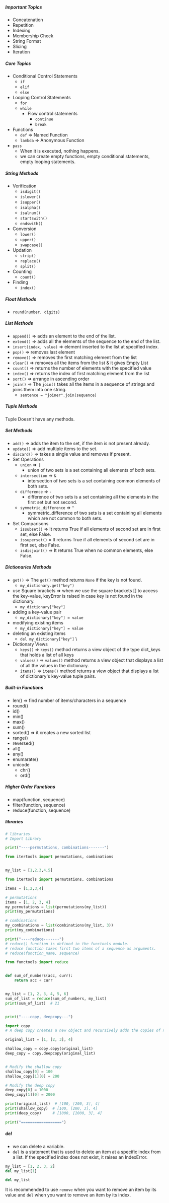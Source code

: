
##### Important Topics
* Concatenation
* Repetition
* Indexing
* Membership Check
* String Format
* Slicing
* Iteration

##### Core Topics
* Conditional Control Statements
    - `if`
    - `elif`
    - `else` 
* Looping Control Statements
    - `for`
    - `while`
       * Flow control statements
          - `continue` 
          - `break`   
* Functions
   - `def`  => Named Function
   - `lambda` => Anonymous Function
* `pass` 
    - When it is executed, nothing happens.   
    - we can create empty functions, empty conditional statements, empty looping statements.

##### String Methods
* Verification
   - `isdigit()`
   - `islower()`
   - `isupper()`
   - `isalpha()`
   - `isalnum()`
   - `startswith()`
   - `endswith()` 
* Conversion
   - `lower()`
   - `upper()`
   - `swapcase()`
* Updation
   - `strip()`
   - `replace()` 
   - `split()`
* Counting
  - `count()`
* Finding
  - `index()`  

##### Float Methods
* `round(number, digits)`


##### List Methods
* `append()` => adds an element to the end of the list.
* `extend()` => adds all the elements of the sequence to the end of the list.
* `insert(index, value)` => element inserted to the list at specified index.
* `pop()` => removes last element
* `remove()` => removes the first matching element from the list
* `clear()` => removes all the items from the list & it gives Empty List
* `count()` => returns the number of elements with the specified value
* `index()` => returns the index of first matching element from the list
* `sort()` => arrange in ascending order
* `join()` => The `join()` takes all the items in a sequence of strings and joins them into one string.
   - `sentence = "joiner".join(sequence)` 


##### Tuple Methods
Tuple Doesn't have any methods.

##### Set Methods
* `add()` => adds the item to the set, if  the item is not present already.
* `update()` => add multiple items to the set.
* `discard()` => takes a single value and removes if present.
* Set Operations
  -  `union`  => `|`
     -  union of two sets is a set containing all elements of both sets. 
  - `intersection` => `&`
    - intersection of two sets is a set containing common elements of both sets.
  - `difference` => `-`
    - difference of two sets is a set containing all the elements in the first set but not second.
  - `symmetric_difference` => `^`
    -  symmetric_difference of two sets is a set containing all elements which are not common to both sets.
* Set Comparisons
   -  `issubset()` => It returns True if all elements of second set are in  first set, else False.
   -  `issuperset()` = It returns True if all elements of second set are in  first set, else False.
   -  `isdisjoint()` => It returns True when no common elements, else False.   


##### Dictionaries Methods
* `get()` => The `get()` method returns `None` if the key is not found.
  - `my_dictionary.get("key")`
* use Square brackets  => when we use the square brackets [] to access the key-value, keyError is raised in case key is not found in the dictionary.
  - `my_dictionary["key"]`
* adding a key-value pair
   -  `my_dictionary["key"] = value`
* modifying existing items 
   -  `my_dictionary["key"] = value` 
* deleting an existing items
   -  `del my_dictionary["key"]` \
* Dictionary Views
  - `keys()` => `keys()` method returns a view object of the type dict_keys that holds a list of all keys
  - `values()` => `values()` method returns a view object that displays a list of all the values in the dictionary.
  - `items()` => `items()` method returns a view object that displays a list of dictionary's key-value tuple pairs.


##### Built-in Functions
* len() => find number of items/characters in a sequence
* round()
* id()
* min()
* max()
* sum()
* sorted() => it creates a new sorted list
* range()
* reversed()
* all()
* any()
* enumarate()
* unicode
   -  chr()
   -  ord()


##### Higher Order Functions
* map(function, sequence)
* filter(function, sequence)
* reduce(function, sequence)

##### libraries
```Python 
# libraries
# Import Library

print("----permutations, combinations-------")

from itertools import permutations, combinations


my_list = [1,2,3,4,5]

from itertools import permutations, combinations

items = [1,2,3,4]

# permutations
items = [1, 2, 3, 4]
my_permutations = list(permutations(my_list))
print(my_permutations)

# combinations
my_combinations = list(combinations(my_list, 3))
print(my_combinations)

print("----reduce-------")
# reduce() function is defined in the functools module.
# reduce function takes first two items of a sequence as arguments.
# reduce(function_name, sequence)

from functools import reduce


def sum_of_numbers(acc, curr):
    return acc + curr


my_list = [1, 2, 3, 4, 5, 6]
sum_of_list = reduce(sum_of_numbers, my_list)
print(sum_of_list)  # 21


print("----copy, deepcopy---")

import copy
# A deep copy creates a new object and recursively adds the copies of nested objects present in the original elements. 

original_list = [1, [2, 3], 4]

shallow_copy = copy.copy(original_list)
deep_copy = copy.deepcopy(original_list)  


# Modify the shallow copy
shallow_copy[0] = 100
shallow_copy[1][0] = 200

# Modify the deep copy
deep_copy[0] = 1000
deep_copy[1][0] = 2000

print(original_list)  # [100, [200, 3], 4]
print(shallow_copy)  # [100, [200, 3], 4]
print(deep_copy)     # [1000, [2000, 3], 4]

print("==================")

```


##### del
* we can delete a variable.  
* `del` is a statement that is used to delete an item at a specific index from a list. If the specified index does not exist, it raises an IndexError. 
```Python 
my_list = [1, 2, 3, 2]
del my_list[1]

del my_list

```

It is recommended to use `remove` when you want to remove an item by its value and `del` when you want to remove an item by its index.


